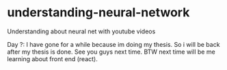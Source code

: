 # understanding-neural-network
Understanding about neural net with youtube videos

Day ?: I have gone for a while because im doing my thesis. So i will be back after my thesis is done. See you guys next time. BTW next time will be me learning about front end (react).
